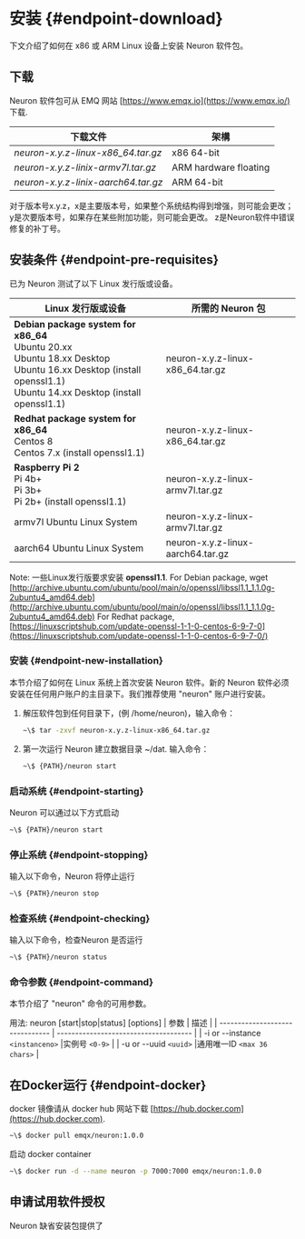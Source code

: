 # 安装 {#endpoint-download}

下文介绍了如何在 x86 或 ARM Linux 设备上安装 Neuron 软件包。

## 下载

Neuron 软件包可从 EMQ 网站 [https://www.emqx.io](https://www.emqx.io/) 下载. 

| 下载文件                                         | 架構   |
| ------------------------------------------------ | --------------------- |
| _neuron-x.y.z-linux-x86_64.tar.gz_               | x86 64-bit            |
| _neuron-x.y.z-linix-armv7l.tar.gz_               | ARM hardware floating |
| _neuron-x.y.z-linix-aarch64.tar.gz_              | ARM 64-bit            |

对于版本号x.y.z，x是主要版本号，如果整个系统结构得到增强，则可能会更改； y是次要版本号，如果存在某些附加功能，则可能会更改。 z是Neuron软件中错误修复的补丁号。

## 安装条件 {#endpoint-pre-requisites}

已为 Neuron 测试了以下 Linux 发行版或设备。

| Linux 发行版或设备                                                                   | 所需的 Neuron 包                  |
| ------------------------------------------------------------------------------------ | --------------------------------- |
| **Debian package system for x86_64** <br>Ubuntu 20.xx<br>Ubuntu 18.xx Desktop<br>Ubuntu 16.xx Desktop (install openssl1.1)<br>Ubuntu 14.xx Desktop (install openssl1.1)  | neuron-x.y.z-linux-x86_64.tar.gz |
| **Redhat package system for x86_64** <br>Centos 8<br>Centos 7.x (install openssl1.1) | neuron-x.y.z-linux-x86_64.tar.gz  |
| **Raspberry Pi 2** <br>Pi 4b+<br>Pi 3b+<br>Pi 2b+ (install openssl1.1)               | neuron-x.y.z-linux-armv7l.tar.gz  |
| armv7l Ubuntu Linux System                                                           | neuron-x.y.z-linux-armv7l.tar.gz  |
| aarch64 Ubuntu Linux System                                                          | neuron-x.y.z-linux-aarch64.tar.gz |

Note: 一些Linux发行版要求安装 **openssl1.1**.
For Debian package, wget [http://archive.ubuntu.com/ubuntu/pool/main/o/openssl/libssl1.1_1.1.0g-2ubuntu4_amd64.deb](http://archive.ubuntu.com/ubuntu/pool/main/o/openssl/libssl1.1_1.1.0g-2ubuntu4_amd64.deb)
For Redhat package, [https://linuxscriptshub.com/update-openssl-1-1-0-centos-6-9-7-0](https://linuxscriptshub.com/update-openssl-1-1-0-centos-6-9-7-0/)

### 安装 {#endpoint-new-installation}

本节介绍了如何在 Linux 系统上首次安装 Neuron 软件。新的 Neuron 软件必须安装在任何用户账户的主目录下。我们推荐使用 "neuron" 账户进行安装。

1. 解压软件包到任何目录下，(例 /home/neuron)，输入命令：

   ```bash
   ~\$ tar -zxvf neuron-x.y.z-linux-x86_64.tar.gz
   ```

2. 第一次运行 Neuron 建立数据目录 ~/dat. 输入命令：

   ```bash
   ~\$ {PATH}/neuron start
   ```

### 启动系统 {#endpoint-starting}

Neuron 可以通过以下方式启动

```bash
~\$ {PATH}/neuron start
```

### 停止系统 {#endpoint-stopping}

输入以下命令，Neuron 将停止运行

```bash
~\$ {PATH}/neuron stop
```

### 检查系统 {#endpoint-checking}

输入以下命令，检查Neuron 是否运行

```bash
~\$ {PATH}/neuron status
```

### 命令参数 {#endpoint-command}

本节介绍了 "neuron" 命令的可用参数。

用法: neuron [start|stop|status] [options]
| 参数 							  | 描述                  				  |
| ------------------------------- | ------------------------------------- |
| -i or --instance `<instanceno>` |实例号 `<0-9>`                         |
| -u or --uuid `<uuid>`           |通用唯一ID `<max 36 chars>`            |

## 在Docker运行 {#endpoint-docker}

docker 镜像请从 docker hub 网站下载 [https://hub.docker.com](https://hub.docker.com).

```bash
~\$ docker pull emqx/neuron:1.0.0
```

启动 docker container

```bash
~\$ docker run -d --name neuron -p 7000:7000 emqx/neuron:1.0.0
```

## 申请试用软件授权

Neuron 缺省安装包提供了

